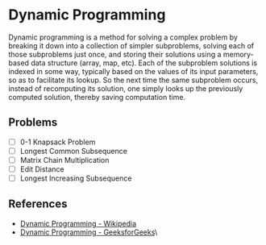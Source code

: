 # Dynamic Programming

Dynamic programming is a method for solving a complex problem by breaking it down into a collection of simpler subproblems, solving each of those subproblems just once, and storing their solutions using a memory-based data structure (array, map, etc). Each of the subproblem solutions is indexed in some way, typically based on the values of its input parameters, so as to facilitate its lookup. So the next time the same subproblem occurs, instead of recomputing its solution, one simply looks up the previously computed solution, thereby saving computation time.

## Problems

- [ ] 0-1 Knapsack Problem
- [ ] Longest Common Subsequence
- [ ] Matrix Chain Multiplication
- [ ] Edit Distance
- [ ] Longest Increasing Subsequence

## References

- [Dynamic Programming - Wikipedia](https://en.wikipedia.org/wiki/Dynamic_programming)
- [Dynamic Programming - GeeksforGeeks](https://www.geeksforgeeks.org/dynamic-programming/)\
